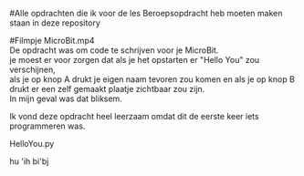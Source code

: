 #Alle opdrachten die ik voor de les Beroepsopdracht heb moeten maken staan in deze repository  

#Filmpje MicroBit.mp4  
De opdracht was om code te schrijven voor je MicroBit.  
je moest er voor zorgen dat als je het opstarten er "Hello You" zou verschijnen,  
als je op knop A drukt je eigen naam tevoren zou komen en als je op knop B drukt er een zelf gemaakt plaatje zichtbaar zou zijn.  
In mijn geval was dat bliksem. 

Ik vond deze opdracht heel leerzaam omdat dit de eerste keer iets programmeren was.

HelloYou.py  

hu 'ih
bi'bj 